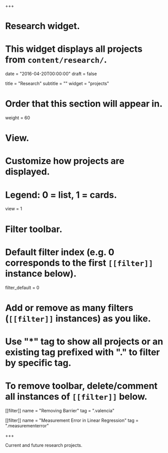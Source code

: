 +++
# Research widget.
# This widget displays all projects from `content/research/`.

date = "2016-04-20T00:00:00"
draft = false


title = "Research"
subtitle = ""
widget = "projects"

# Order that this section will appear in.
weight = 60

# View.
# Customize how projects are displayed.
# Legend: 0 = list, 1 = cards.
view = 1

# Filter toolbar.

# Default filter index (e.g. 0 corresponds to the first `[[filter]]` instance below).
filter_default = 0

# Add or remove as many filters (`[[filter]]` instances) as you like.
# Use "*" tag to show all projects or an existing tag prefixed with "." to filter by specific tag.
# To remove toolbar, delete/comment all instances of `[[filter]]` below.

[[filter]]
  name = "Removing Barrier"
  tag = ".valencia"
  
[[filter]]
  name = "Measurement Error in Linear Regression"
  tag = ".measurementerror"

+++

Current and future research projects.
